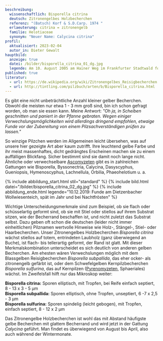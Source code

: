 ```yaml
---
beschreibung:
  wissenschaftlich: Bisporella citrina
  deutsch: Zitronengelbes Holzbecherchen
  referenz: "(Batsch) Korf & S.D.Carp. 1974 "
  erlaeuterung: citrina = zitronengelb
  familie: Helotiaceae
  synonym: "Neuer Name: Calycina citrina"
profil:
  aktualisiert: 2023-02-04
  autor_in: Dieter Gewalt
hauptbild:
  anzeige: true
  datei: /bilder/bisporella_citrina_01_dg.jpg
  legende: Am 10. August 2005 am Hainer Weg im Frankfurter Stadtwald fotografiert
published: true
literatur:
  - url: https://de.wikipedia.org/wiki/Zitronengelbes_Reisigbecherchen
  - url: http://tintling.com/pilzbuch/arten/b/Bisporella_citrina.html
---
```

Es gibt eine nicht unbeträchtliche Anzahl kleiner gelber Becherchen. Obwohl die meisten nur etwa 1 - 3 mm groß sind, bin ich schon gefragt worden, ob man sie essen kann. Meine Antwort: *"Oh ja, in Scheiben geschnitten und paniert in der Pfanne gebraten. Wegen einiger Verwechslungsmöglichkeiten wird allerdings dringend empfohlen, etwaige Funde vor der Zubereitung von einem Pilzsachverständigen prüfen zu lassen."*

So winzige Pilzchen werden im Allgemeinen leicht übersehen, was auf unsere hier gezeigte Art aber kaum zutrifft. Ihre leuchtend gelbe Farbe und ihr meist massenhaftes, dicht gedrängtes Erscheinen machen sie zu einem auffälligen Blickfang. Sicher bestimmt sind sie damit noch lange nicht. Ähnliche oder verwechselbare [Ascomyzeten](Ascomyzeten "Glossar") gibt es in zahlreichen Gattungen wie 
Bisporella, Byssonectria, Calycina, Dasyscyphus, Gueniopsis, Hymenoscyphus, Lachnellula, Orbilia, Phaeohelotium u. a.

{% include abbildung_start.html stil="standard" %}
{% include bild.html datei="/bilder/bisporella_citrina_02_dg.jpg" %}
{% include abbildung_ende.html legende="10.12.2019: Funde am Dietzenbacher Wollwiesenteich, spät im Jahr und bei Nachtfrösten" %}

Wichtige Unterscheidungsmerkmale sind zum Beispiel, ob sie flach oder schüsselartig geformt sind, ob sie mit Stiel oder stiellos auf ihrem Substrat sitzen, wie der Becherrand beschaffen ist, und nicht zuletzt das Substrat selbst. Dazu geben oft schon die deutschen (leider nicht immer einheitlichen) Pilznamen wertvolle Hinweise wie Holz-, Stängel-, Stiel- oder Haarbecherchen. Unser Zitronengelbes Holzbecherchen *Bisporella citrina* wächst stiellos auf totem, entrindeten Laubholz (ganz überwiegend an Buche), ist flach- bis tellerartig geformt, der Rand ist glatt. Mit dieser Merkmalskombination unterscheidet es sich deutlich von anderen gelben Becherchen. Am ehesten wären Verwechslungen möglich mit dem Blassgelben Reisigbecherchen *Bisporella subpallida*, das eher ocker- als zitronengelb gefärbt ist, oder dem Schwefelgelben Kernpilzbecherchen *Bisporella sulfurina*, das auf Kernpilzen ([Pyrenomyzeten](Pyrenomyzeten "Glossar"), Sphaeriales) wächst. Im Zweifelsfall hilft nur das Mikroskop weiter:

**Bisporella citrina:** Sporen elliptisch, mit Tropfen, bei Reife einfach septiert, 8 - 13 x 3 - 5 µm\
**Bisporella subpallida:** Sporen elliptisch, ohne Tropfen, unseptiert, 6 -7 x 2,5 - 3 µm\
**Bisporella sulfurina:** Sporen spindelig (leicht gebogen), mit Tropfen, einfach septiert, 8 - 12 x 2 µm

Das Zitronengelbe Holzbecherchen ist wohl das mit Abstand häufigste gelbe Becherchen mit glattem Becherrand und wird jetzt in der Gattung *Calycina* geführt. Man findet es überwiegend von August bis April, also auch während der Wintermonate.